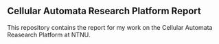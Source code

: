 ## Cellular Automata Research Platform Report

This repository contains the report for my work on the Cellular Automata Reasearch Platform at NTNU.
